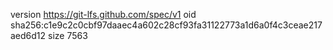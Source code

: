 version https://git-lfs.github.com/spec/v1
oid sha256:c1e9c2c0cbf97daaec4a602c28cf93fa31122773a1d6a0f4c3ceae217aed6d12
size 7563
